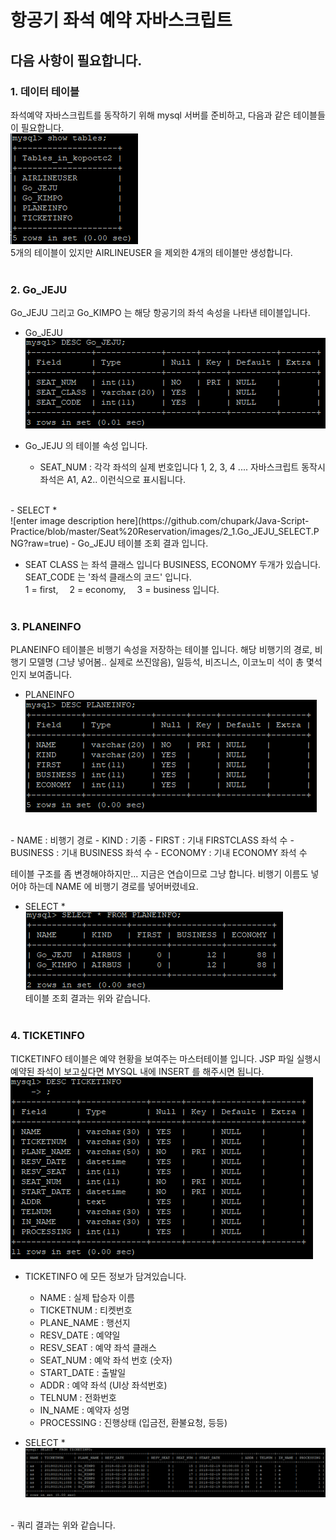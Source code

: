 # 항공기 좌석 예약 자바스크립트



## 다음 사항이 필요합니다.

### 1. 데이터 테이블
좌석예약 자바스크립트를 동작하기 위해 mysql 서버를 준비하고, 다음과 같은 테이블들이 필요합니다.<br>
![enter image description here](https://github.com/chupark/Java-Script-Practice/blob/master/Seat%20Reservation/images/1.%20tables.PNG?raw=true)
<br>5개의 테이블이 있지만 AIRLINEUSER 을 제외한 4개의 테이블만 생성합니다.
<br><br>
### 2. Go_JEJU 
Go_JEJU 그리고 Go_KIMPO 는 해당 항공기의 좌석 속성을 나타낸 테이블입니다.
- Go_JEJU<br>
![enter image description here](https://github.com/chupark/Java-Script-Practice/blob/master/Seat%20Reservation/images/2.Go_JEJU.PNG?raw=true)
- Go_JEJU 의 테이블 속성 입니다.<br>

	- SEAT_NUM : 각각 좌석의 실제 번호입니다 1, 2, 3, 4 ....
  	 자바스크립트 동작시  좌석은 A1, A2.. 이런식으로 표시됩니다.
<br>
- SELECT * <br>
![enter image description here](https://github.com/chupark/Java-Script-Practice/blob/master/Seat%20Reservation/images/2_1.Go_JEJU_SELECT.PNG?raw=true)
- Go_JEJU 테이블 조회 결과 입니다.

- SEAT CLASS 는 좌석 클래스 입니다 BUSINESS, ECONOMY 두개가 있습니다. SEAT_CODE 는 '좌석 클래스의 코드' 입니다.<br>1 = first, 　2 = economy, 　3 = business 입니다.
<br><br>
### 3. PLANEINFO

PLANEINFO 테이블은 비행기 속성을 저장하는 테이블 입니다.
해당 비행기의 경로, 비행기 모델명 (그냥 넣어봄.. 실제로 쓰진않음), 일등석, 비즈니스, 이코노미 석이 총 몇석인지 보여줍니다.

- PLANEINFO<br>
![enter image description here](https://github.com/chupark/Java-Script-Practice/blob/master/Seat%20Reservation/images/4.planeinfo.PNG?raw=true)
<br>
	- NAME : 비행기 경로
	- KIND : 기종
	- FIRST : 기내 FIRSTCLASS 좌석 수
 	- BUSINESS : 기내 BUSINESS 좌석 수
 	- ECONOMY : 기내 ECONOMY 좌석 수
 	
  테이블 구조를 좀 변경해야하지만... 지금은 연습이므로 그냥 합니다.
  비행기 이름도 넣어야 하는데 NAME 에 비행기 경로를 넣어버렸네요.

- SELECT *<br>
![enter image description here](https://github.com/chupark/Java-Script-Practice/blob/master/Seat%20Reservation/images/4_1.planeinfo_SELECT.PNG?raw=true)
<br>테이블 조회 결과는 위와 같습니다.
<br><br>
### 4. TICKETINFO
TICKETINFO 테이블은 예약 현황을 보여주는 마스터테이블 입니다.
JSP 파일 실행시 예약된 좌석이 보고싶다면 MYSQL 내에 INSERT 를 해주시면 됩니다.<br>
![enter image description here](https://github.com/chupark/Java-Script-Practice/blob/master/Seat%20Reservation/images/5.ticketinfo.PNG?raw=true)
<br>
- TICKETINFO 에 모든 정보가 담겨있습니다.
	- NAME : 실제 탑승자 이름
	- TICKETNUM : 티켓번호
	- PLANE_NAME : 행선지
	- RESV_DATE : 예약일
	- RESV_SEAT : 예약 좌석 클래스
	- SEAT_NUM : 예악 좌석 번호 (숫자)
	- START_DATE : 출발일
	- ADDR : 예약 좌석 (UI상 좌석번호)
	- TELNUM : 전화번호
	- IN_NAME : 예약자 성명
	- PROCESSING : 진행상태 (입금전, 환불요청, 등등)

- SELECT *<br>
![enter image description here](https://github.com/chupark/Java-Script-Practice/blob/master/Seat%20Reservation/images/5_1.ticketinfo_SELECT.PNG?raw=true)
<br>
	- 쿼리 결과는 위와 같습니다.
